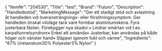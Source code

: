 {
  "ItemNr": "204530",
  "Title": "test",
  "Brand": "Futuro",
  "Description": "Handledsstöd",
  "MarketingMessage": "Ger ett stadigt stöd och avlastning åt handleden vid överansträngnings- eller förslitningssymptom. Ger handleden önskat viloläge tack vare formbar aluminiumskena. Fyra justerbara fästen. Förebygger nya skador.• Lindrar smärtan vid t.ex. karpaltunnelsyndrom• Enkel att använda• Justerbar, kan användas på både höger och vänster hand• Släpper igenom fukt och värme",
  "Ingredients": "67% Uretanskum30% Polyester3% Nylon"
}